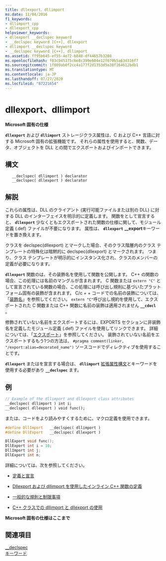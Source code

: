```yaml
---
title: dllexport、dllimport
ms.date: 11/04/2016
f1_keywords:
- dllimport_cpp
- dllexport_cpp
helpviewer_keywords:
- dllexport __declspec keyword
- __declspec keyword [C++], dllexport
- dllimport __declspec keyword
- __declspec keyword [C++], dllimport
ms.assetid: ff95b645-ef55-4e72-b848-df44657b3208
ms.openlocfilehash: f03c945375cbe8c399e604e12f070b5a63d316f7
ms.sourcegitcommit: 1f009ab0f2cc4a177f2d1353d5a38f164612bdb1
ms.translationtype: MT
ms.contentlocale: ja-JP
ms.lasthandoff: 07/27/2020
ms.locfileid: "87221654"
---
```

# <a name="dllexport-dllimport"></a>dllexport、dllimport

**Microsoft 固有の仕様**

**`dllexport`** および **`dllimport`** ストレージクラス属性は、C および C++ 言語に対する Microsoft 固有の拡張機能です。 それらの属性を使用すると、関数、データ、オブジェクトを DLL との間でエクスポートおよびインポートできます。

## <a name="syntax"></a>構文

```
   __declspec( dllimport ) declarator
   __declspec( dllexport ) declarator
```

## <a name="remarks"></a>解説

これらの属性は、DLL のクライアント (実行可能ファイルまたは別の DLL) に対する DLL のインターフェイスを明示的に定義します。 関数をとして宣言すると、 **`dllexport`** 少なくともエクスポートされた関数の仕様に関して、モジュール定義 (.def) ファイルが不要になります。 属性は、 **`dllexport`** **__export**キーワードを置き換えます。

クラスを declspec(dllexport) とマークした場合、そのクラス階層内のクラス テンプレートの特殊化は暗黙的に declspec(dllexport) とマークされます。 つまり、クラス テンプレートが明示的にインスタンス化され、クラスのメンバーの定義が必要になります。

**`dllexport`** 関数のは、その装飾名を使用して関数を公開します。 C++ の関数の場合、この処理には名前のマングルが含まれます。 C 関数または `extern "C"` として宣言されている関数の場合、この処理には呼び出し規則に基づいたプラットフォーム固有の装飾が含まれます。 C/c + + コードでの名前の装飾については、「[装飾名](../build/reference/decorated-names.md)」を参照してください。 `extern "C"`呼び出し規約を使用して、エクスポートされた C 関数または C++ 関数に名前の装飾は適用されません **`__cdecl`** 。

修飾されていない名前をエクスポートするには、EXPORTS セクションに非装飾名を定義したモジュール定義 (.def) ファイルを使用してリンクできます。 詳細については、「[エクスポート](../build/reference/exports.md)」を参照してください。 装飾されていない名前をエクスポートするもう1つの方法は、 `#pragma comment(linker, "/export:alias=decorated_name")` ソースコードでディレクティブを使用することです。

**`dllexport`** またはを宣言する場合は、 **`dllimport`** [拡張属性構文](../cpp/declspec.md)とキーワードを使用する必要があり **`__declspec`** ます。

## <a name="example"></a>例

```cpp
// Example of the dllimport and dllexport class attributes
__declspec( dllimport ) int i;
__declspec( dllexport ) void func();
```

または、コードをより読みやすくするために、マクロ定義を使用できます。

```cpp
#define DllImport   __declspec( dllimport )
#define DllExport   __declspec( dllexport )

DllExport void func();
DllExport int i = 10;
DllImport int j;
DllExport int n;
```

詳細については、次を参照してください。

- [定義と宣言](../cpp/definitions-and-declarations-cpp.md)

- [Dllexport および dllimport を使用したインライン C++ 関数の定義](../cpp/defining-inline-cpp-functions-with-dllexport-and-dllimport.md)

- [一般的な規則と制限事項](../cpp/general-rules-and-limitations.md)

- [C++ クラスでの dllimport と dllexport の使用](../cpp/using-dllimport-and-dllexport-in-cpp-classes.md)

**Microsoft 固有の仕様はここまで**

## <a name="see-also"></a>関連項目

[__declspec](../cpp/declspec.md)<br/>
[キーワード](../cpp/keywords-cpp.md)
